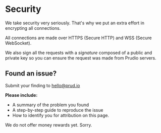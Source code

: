 # Security

We take security very seriously. That's why we put an extra effort in encrypting all connections.

All connections are made over HTTPS (Secure HTTP) and WSS (Secure WebSocket).

We also sign all the requests with a *signature* composed of a public and private key so you can ensure the request was made from Prudio servers.

## Found an issue?

Submit your finding to hello@prud.io

**Please include:**

* A summary of the problem you found
* A step-by-step guide to reproduce the issue
* How to identify you for attribution on this page.

We do not offer money rewards yet. Sorry.
